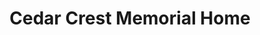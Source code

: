 ---
title: "Cedar Crest Memorial Home"
url: /de-soto/cedar-crest-memorial-home/
shop: funeral directors
---
